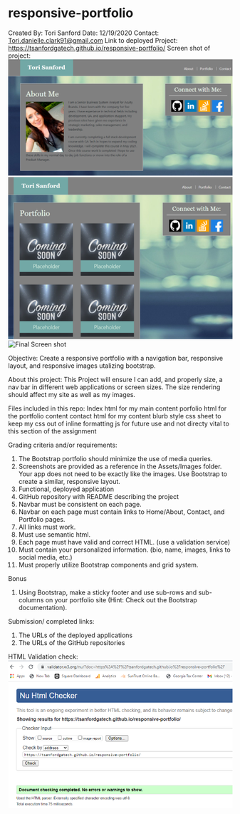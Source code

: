 # responsive-portfolio
Created By: Tori Sanford
Date: 12/19/2020
Contact: Tori.danielle.clark91@gmail.com
Link to deployed Project: https://tsanfordgatech.github.io/responsive-portfolio/
Screen shot of project: ![Final Screen shot](./assets/aboutmepage.png)
![Final Screen shot](./assets/portfoliopage.png)
![Final Screen shot](./assests/contactpage.png)

Objective:
Create a responsive portfolio with a navigation bar, responsive layout, and responsive images utalizing bootstrap. 

About this project:
This Project will ensure I can add, and properly size, a nav bar in different web applications or screen sizes. The size rendering should affect my site as well as my images. 

Files included in this repo:
Index html for my main content
porfolio html for the portfolio content
contact html for my content blurb
style css sheet to keep my css out of inline formatting
js for future use and not directy vital to this section of the assignment


Grading criteria and/or requirements:
1. The Bootstrap portfolio should minimize the use of media queries.
2. Screenshots are provided as a reference in the Assets/Images folder. Your app does not need to be exactly like the images. Use Bootstrap to create a similar, responsive layout.
3. Functional, deployed application
4. GitHub repository with README describing the project
5. Navbar must be consistent on each page.
6. Navbar on each page must contain links to Home/About, Contact, and Portfolio pages.
7. All links must work.
8. Must use semantic html.
9. Each page must have valid and correct HTML. (use a validation service)
10. Must contain your personalized information. (bio, name, images, links to social media, etc.)
11. Must properly utilize Bootstrap components and grid system.

Bonus
1. Using Bootstrap, make a sticky footer and use sub-rows and sub-columns on your portfolio site (Hint: Check out the Bootstrap documentation).


Submission/ completed links: 
1. The URLs of the deployed applications
2. The URLs of the GitHub repositories

HTML Validation check: 
![Final Screen shot](./assets/html.png)
